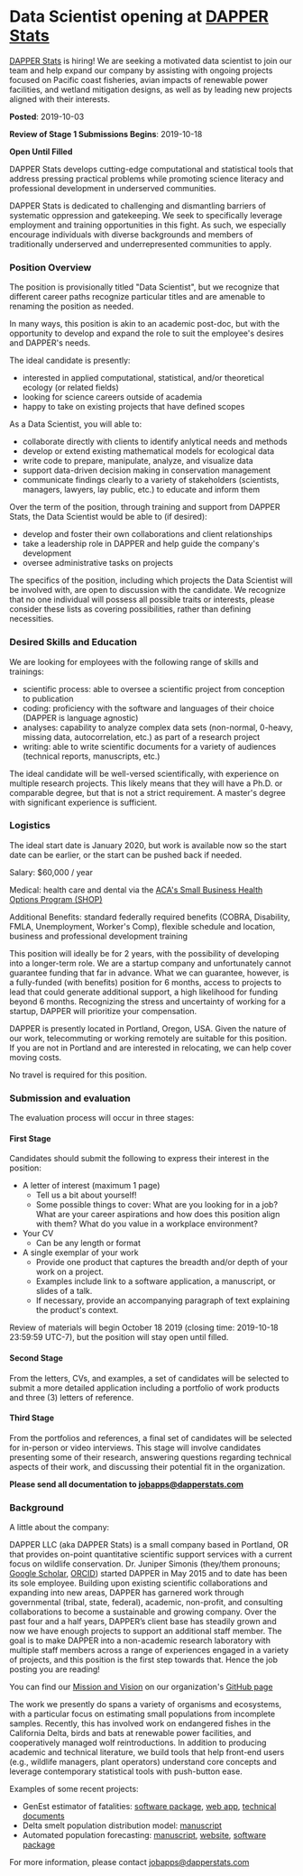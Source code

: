 # Data Scientist opening at [DAPPER Stats](https://www.dapperstats.com)

[DAPPER Stats](https://www.dapperstats.com) is hiring! We are seeking a motivated data scientist to join our team and help expand our company by assisting with ongoing projects focused on Pacific coast fisheries, avian impacts of renewable power facilities, and wetland mitigation designs, as well as by leading new projects aligned with their interests.

**Posted**: 2019-10-03

**Review of Stage 1 Submissions Begins**: 2019-10-18

**Open Until Filled**

DAPPER Stats develops cutting-edge computational and statistical tools that address pressing practical problems while promoting science literacy and professional development in underserved communities.

DAPPER Stats is dedicated to challenging and dismantling barriers of systematic oppression and gatekeeping. We seek to specifically leverage employment and training opportunities in this fight. As such, we especially encourage individuals with diverse backgrounds and members of traditionally underserved and underrepresented communities to apply. 

### Position Overview

The position is provisionally titled "Data Scientist", but we recognize that different career paths recognize particular titles and are amenable to renaming the position as needed.

In many ways, this position is akin to an academic post-doc, but with the opportunity to develop and expand the role to suit the employee's desires and DAPPER's needs.

The ideal candidate is presently: 
* interested in applied computational, statistical, and/or theoretical ecology (or related fields)
* looking for science careers outside of academia
* happy to take on existing projects that have defined scopes

As a Data Scientist, you will able to:
* collaborate directly with clients to identify anlytical needs and methods
* develop or extend existing mathematical models for ecological data
* write code to prepare, manipulate, analyze, and visualize data
* support data-driven decision making in conservation management
* communicate findings clearly to a variety of stakeholders (scientists, managers, lawyers, lay public, etc.) to educate and inform them

Over the term of the position, through training and support from DAPPER Stats, the Data Scientist would be able to (if desired):
* develop and foster their own collaborations and client relationships
* take a leadership role in DAPPER and help guide the company's development
* oversee administrative tasks on projects

The specifics of the position, including which projects the Data Scientist will be involved with, are open to discussion with the candidate. We recognize that no one individual will possess all possible traits or interests, please consider these lists as covering possibilities, rather than defining necessities. 

### Desired Skills and Education

We are looking for employees with the following range of skills and trainings:
* scientific process: able to oversee a scientific project from conception to publication
* coding: proficiency with the software and languages of their choice (DAPPER is language agnostic)
* analyses: capability to analyze complex data sets (non-normal, 0-heavy, missing data, autocorrelation, etc.) as part of a research project
* writing: able to write scientific documents for a variety of audiences (technical reports, manuscripts, etc.)
 
The ideal candidate will be well-versed scientifically, with experience on multiple research projects. This likely means that they will have a Ph.D. or comparable degree, but that is not a strict requirement. A master's degree with significant experience is sufficient. 

### Logistics

The ideal start date is January 2020, but work is available now so the start date can be earlier, or the start can be pushed back if needed.

Salary: $60,000 / year

Medical: health care and dental via the [ACA's Small Business Health Options Program (SHOP)](https://www.healthcare.gov/small-businesses/employers/)

Additional Benefits: standard federally required benefits (COBRA, Disability, FMLA, Unemployment, Worker's Comp), flexible schedule and location, business and professional development training

This position will ideally be for 2 years, with the possibility of developing into a longer-term role. We are a startup company and unfortunately cannot guarantee funding that far in advance. What we can guarantee, however, is a fully-funded (with benefits) position for 6 months, access to projects to lead that could generate additional support, a high likelihood for funding beyond 6 months. Recognizing the stress and uncertainty of working for a startup, DAPPER will prioritize your compensation.

DAPPER is presently located in Portland, Oregon, USA. Given the nature of our work, telecommuting or working remotely are suitable for this position. If you are not in Portland and are interested in relocating, we can help cover moving costs.

No travel is required for this position. 

### Submission and evaluation

The evaluation process will occur in three stages:

#### First Stage

Candidates should submit the following to express their interest in the position:
* A letter of interest (maximum 1 page)
  * Tell us a bit about yourself! 
  * Some possible things to cover: What are you looking for in a job? What are your career aspirations and how does this position align with them? What do you value in a workplace environment?
* Your CV
  * Can be any length or format
* A single exemplar of your work
  * Provide one product that captures the breadth and/or depth of your work on a project.
  * Examples include link to a software application, a manuscript, or slides of a talk.
  * If necessary, provide an accompanying paragraph of text explaining the product's context.

Review of materials will begin October 18 2019 (closing time: 2019-10-18 23:59:59 UTC-7), but the position will stay open until filled.

#### Second Stage

From the letters, CVs, and examples, a set of candidates will be selected to submit a more detailed application including a portfolio of work products and three (3) letters of reference.

#### Third Stage

From the portfolios and references, a final set of candidates will be selected for in-person or video interviews. 
This stage will involve candidates presenting some of their research, answering questions regarding technical aspects of their work, and discussing their potential fit in the organization.

**Please send all documentation to jobapps@dapperstats.com**

### Background 

A little about the company:

DAPPER LLC (aka DAPPER Stats) is a small company based in Portland, OR that provides on-point quantitative scientific support services with a current focus on wildlife conservation. Dr. Juniper Simonis (they/them pronouns; [Google Scholar](https://scholar.google.com/citations?hl=en&user=XXg3600AAAAJ), [ORCID](https://orcid.org/0000-0001-9798-0460)) started DAPPER in May 2015 and to date has been its sole employee. Building upon existing scientific collaborations and expanding into new areas, DAPPER has garnered work through governmental (tribal, state, federal), academic, non-profit, and consulting collaborations to become a sustainable and growing company. Over the past four and a half years, DAPPER’s client base has steadily grown and now we have enough projects to support an additional staff member. The goal is to make DAPPER into a non-academic research laboratory with multiple staff members across a range of experiences engaged in a variety of projects, and this position is the first step towards that. Hence the job posting you are reading! 

You can find our [Mission and Vision](https://github.com/dapperstats/Lab_Documents/blob/master/Mission_and_Vision.md) on our organization's [GitHub page](https://github.com/dapperstats)

The work we presently do spans a variety of organisms and ecosystems, with a particular focus on estimating small populations from incomplete samples. Recently, this has involved work on endangered fishes in the California Delta, birds and bats at renewable power facilities, and cooperatively managed wolf reintroductions. In addition to producing academic and technical literature, we build tools that help front-end users (e.g., wildlife managers, plant operators) understand core concepts and leverage contemporary statistical tools with push-button ease. 

Examples of some recent projects:
* GenEst estimator of fatalities: [software package](https://cran.r-project.org/web/packages/GenEst/index.html), [web app](https://west-inc.shinyapps.io/GenEst/), [technical documents](https://pubs.er.usgs.gov/publication/tm7C19)
* Delta smelt population distribution model: [manuscript](https://esajournals.onlinelibrary.wiley.com/doi/full/10.1002/ecs2.2634)
* Automated population forecasting: [manuscript](https://besjournals.onlinelibrary.wiley.com/doi/full/10.1111/2041-210X.13104), [website](https://portal.naturecast.org/), [software package](https://github.com/weecology/Portalcasting)

For more information, please contact jobapps@dapperstats.com